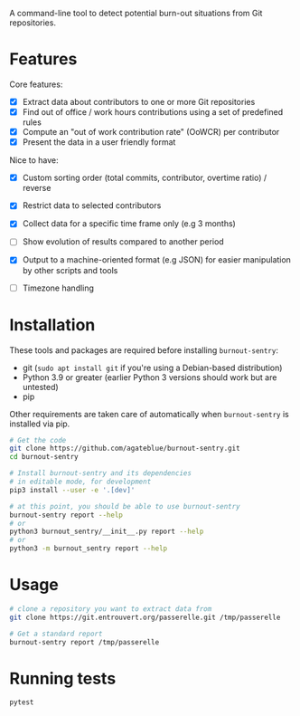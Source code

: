 A command-line tool to detect potential burn-out situations from Git repositories.

# Features

Core features:

- [x] Extract data about contributors to one or more Git repositories
- [x] Find out of office / work hours contributions using a set of predefined rules
- [x] Compute an "out of work contribution rate" (OoWCR) per contributor
- [x] Present the data in a user friendly format

Nice to have:

- [x] Custom sorting order (total commits, contributor, overtime ratio) / reverse
- [x] Restrict data to selected contributors
- [x] Collect data for a specific time frame only (e.g 3 months)
- [ ] Show evolution of results compared to another period
- [x] Output to a machine-oriented format (e.g JSON) for easier manipulation by other scripts and tools
- [ ] Timezone handling


# Installation

These tools and packages are required before installing `burnout-sentry`:

- git (`sudo apt install git` if you're using a Debian-based distribution)
- Python 3.9 or greater (earlier Python 3 versions should work but are untested)
- pip

Other requirements are taken care of automatically when `burnout-sentry` is installed via pip.

```bash
# Get the code
git clone https://github.com/agateblue/burnout-sentry.git
cd burnout-sentry

# Install burnout-sentry and its dependencies
# in editable mode, for development
pip3 install --user -e '.[dev]'

# at this point, you should be able to use burnout-sentry
burnout-sentry report --help
# or
python3 burnout_sentry/__init__.py report --help
# or
python3 -m burnout_sentry report --help
```

# Usage

```bash
# clone a repository you want to extract data from
git clone https://git.entrouvert.org/passerelle.git /tmp/passerelle

# Get a standard report
burnout-sentry report /tmp/passerelle
```

# Running tests

```bash
pytest
```
